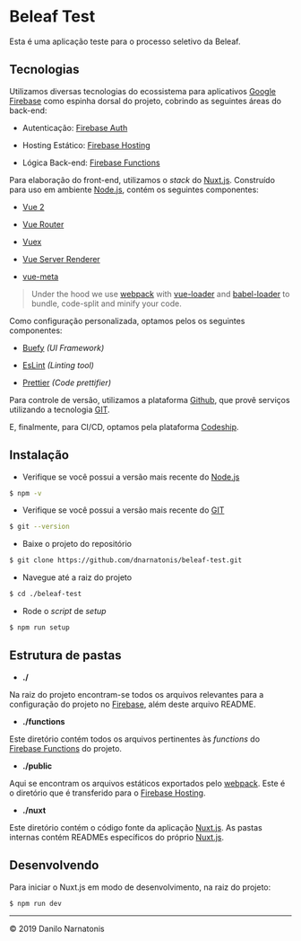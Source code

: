 # Beleaf Test

Esta é uma aplicação teste para o processo seletivo da Beleaf.

## Tecnologias

Utilizamos diversas tecnologias do ecossistema para aplicativos [Google Firebase](https://firebase.google.com/) como espinha dorsal do projeto, cobrindo as seguintes áreas do back-end:

- Autenticação: [Firebase Auth](https://firebase.google.com/products/auth/)

- Hosting Estático: [Firebase Hosting](https://firebase.google.com/products/hosting/)

- Lógica Back-end: [Firebase Functions](https://firebase.google.com/products/functions/)

Para elaboração do front-end, utilizamos o _stack_ do [Nuxt.js](https://nuxtjs.org/). Construído para uso em ambiente [Node.js](https://nodejs.org/), contém os seguintes componentes:

-  [Vue 2](https://vuejs.org/)

-  [Vue Router](https://router.vuejs.org/en/)

-  [Vuex](https://vuex.vuejs.org/en/)

-  [Vue Server Renderer](https://ssr.vuejs.org/en/)

-  [vue-meta](https://github.com/declandewet/vue-meta)

> Under the hood we use [webpack](https://github.com/webpack/webpack) with [vue-loader](https://github.com/vuejs/vue-loader) and [babel-loader](https://github.com/babel/babel-loader) to bundle, code-split and minify your code.

Como configuração personalizada, optamos pelos os seguintes componentes:

-  [Buefy](https://buefy.org/) _(UI Framework)_

-  [EsLint](https://eslint.org/) _(Linting tool)_

-  [Prettier](https://prettier.io/) _(Code prettifier)_

Para controle de versão, utilizamos a plataforma [Github](https://github.com/), que provê serviços utilizando a tecnologia [GIT](https://git-scm.com/).

E, finalmente, para CI/CD, optamos pela plataforma [Codeship](https://codeship.com/).


## Instalação

- Verifique se você possui a versão mais recente do [Node.js](https://nodejs.org/)

```bash
$ npm -v
```

- Verifique se você possui a versão mais recente do [GIT](https://git-scm.com/)

```bash
$ git --version
```

- Baixe o projeto do repositório

```bash
$ git clone https://github.com/dnarnatonis/beleaf-test.git
```

- Navegue até a raiz do projeto

```bash
$ cd ./beleaf-test
```

- Rode o _script_ de _setup_

```bash
$ npm run setup
```

## Estrutura de pastas

- __./__

Na raiz do projeto encontram-se todos os arquivos relevantes para a configuração do projeto no [Firebase](https://firebase.google.com/), além deste arquivo README.
	
- __./functions__

Este diretório contém todos os arquivos pertinentes às _functions_ do [Firebase Functions](https://firebase.google.com/products/functions/) do projeto.

- __./public__

Aqui se encontram os arquivos estáticos exportados pelo [webpack](https://github.com/webpack/webpack). Este é o diretório que é transferido para o [Firebase Hosting](https://firebase.google.com/products/hosting/).

- __./nuxt__

Este diretório contém o código fonte da aplicação [Nuxt.js](https://nuxtjs.org/). As pastas internas contém READMEs específicos do próprio [Nuxt.js](https://nuxtjs.org/).

## Desenvolvendo

Para iniciar o Nuxt.js em modo de desenvolvimento, na raiz do projeto:
``` bash
$ npm run dev
```

---
© 2019 Danilo Narnatonis